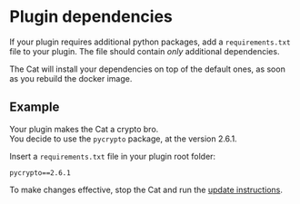 # Plugin dependencies

If your plugin requires additional python packages, add a `requirements.txt` file to your plugin.
The file should contain *only* additional dependencies.  

The Cat will install your dependencies on top of the default ones, as soon as you rebuild the docker image.

## Example

Your plugin makes the Cat a crypto bro.  
You decide to use the `pycrypto` package, at the version 2.6.1.

Insert a `requirements.txt` file in your plugin root folder:

```
pycrypto==2.6.1
```

To make changes effective, stop the Cat and run the [update instructions](/getting-started/#update).